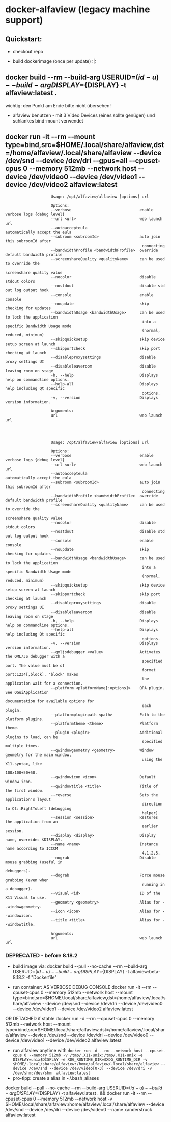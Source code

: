 # docker-alfaview (legacy machine support)

## Quickstart:
* checkout repo

* build dockerimage (once per update) :|:  
## docker build --rm --build-arg USERUID=$(id -u) --build-arg DISPLAY=${DISPLAY} -t alfaview:latest .
wichtig: den Punkt am Ende bitte nicht übersehen!

* alfaview benutzen - mit 3 Video Devices (eines sollte genügen) und schlankes bind-mount verwendet
## docker run -it --rm --mount type=bind,src=$HOME/.local/share/alfaview,dst=/home/alfaview/.local/share/alfaview --device /dev/snd --device /dev/dri --gpus=all --cpuset-cpus 0 --memory 512mb --network host --device /dev/video0 --device /dev/video1 --device /dev/video2 alfaview:latest



                        Usage: /opt/alfaview/alfaview [options] url

                        Options:
                        --verbose                              enable verbose logs {debug level}
                        --url <url>                            web launch url
                        --autoaccepteula                       automatically accept the eula
                        --subroom <subroomId>                  auto join this subroomId after
                                                                connecting
                        --bandwidthProfile <bandwidthProfile>  override default bandwidth profile
                        --screenshareQuality <qualityName>     can be used to override the
                                                                screenshare quality value
                        --nocolor                              disable stdout colors
                        --nostdout                             disable std out log output hook
                        --console                              enable console
                        --noupdate                             skip checking for updates
                        --bandwidthUsage <bandwidthUsage>      can be used to lock the application
                                                                into a specific Bandwidth Usage mode
                                                                (normal, reduced, minimum)
                        --skipquicksetup                       skip device setup screen at launch
                        --skipportcheck                        skip port checking at launch
                        --disableproxysettings                 disable proxy settings UI
                        --disableleaveroom                     disable leaving room on stage
                        -h, --help                             Displays help on commandline options.
                        --help-all                             Displays help including Qt specific
                                                                options.
                        -v, --version                          Displays version information.

                        Arguments:
                        url                                    web launch url




                        Usage: /opt/alfaview/alfaview [options] url

                        Options:
                        --verbose                              enable verbose logs {debug level}
                        --url <url>                            web launch url
                        --autoaccepteula                       automatically accept the eula
                        --subroom <subroomId>                  auto join this subroomId after
                                                                connecting
                        --bandwidthProfile <bandwidthProfile>  override default bandwidth profile
                        --screenshareQuality <qualityName>     can be used to override the
                                                                screenshare quality value
                        --nocolor                              disable stdout colors
                        --nostdout                             disable std out log output hook
                        --console                              enable console
                        --noupdate                             skip checking for updates
                        --bandwidthUsage <bandwidthUsage>      can be used to lock the application
                                                                into a specific Bandwidth Usage mode
                                                                (normal, reduced, minimum)
                        --skipquicksetup                       skip device setup screen at launch
                        --skipportcheck                        skip port checking at launch
                        --disableproxysettings                 disable proxy settings UI
                        --disableleaveroom                     disable leaving room on stage
                        -h, --help                             Displays help on commandline options.
                        --help-all                             Displays help including Qt specific
                                                                options.
                        -v, --version                          Displays version information.
                        --qmljsdebugger <value>                Activates the QML/JS debugger with a
                                                                specified port. The value must be of
                                                                format port:1234[,block]. "block" makes
                                                                the application wait for a connection.
                        --platform <platformName[:options]>    QPA plugin. See QGuiApplication
                                                                documentation for available options for
                                                                each plugin.
                        --platformpluginpath <path>            Path to the platform plugins.
                        --platformtheme <theme>                Platform theme.
                        --plugin <plugin>                      Additional plugins to load, can be
                                                                specified multiple times.
                        --qwindowgeometry <geometry>           Window geometry for the main window,
                                                                using the X11-syntax, like
                                                                100x100+50+50.
                        --qwindowicon <icon>                   Default window icon.
                        --qwindowtitle <title>                 Title of the first window.
                        --reverse                              Sets the application's layout
                                                                direction to Qt::RightToLeft (debugging
                                                                helper).
                        --session <session>                    Restores the application from an
                                                                earlier session.
                        --display <display>                    Display name, overrides $DISPLAY.
                        --name <name>                          Instance name according to ICCCM
                                                                4.1.2.5.
                        --nograb                               Disable mouse grabbing (useful in
                                                                debuggers).
                        --dograb                               Force mouse grabbing (even when
                                                                running in a debugger).
                        --visual <id>                          ID of the X11 Visual to use.
                        --geometry <geometry>                  Alias for --windowgeometry.
                        --icon <icon>                          Alias for --windowicon.
                        --title <title>                        Alias for --windowtitle.

                        Arguments:
                        url                                    web launch url


### DEPRECATED - before 8.18.2
* build image via: 
docker build --pull --no-cache --rm --build-arg USERUID=$(id -u) --build-arg DISPLAY=${DISPLAY} -t alfaview:beta-8.18.2 -f "Dockerfile"

* run container:
AS VERBOSE DEBUG CONSOLE
docker run -it --rm --cpuset-cpus 0 --memory 512mb --network host --mount type=bind,src=$HOME/.local/share/alfaview,dst=/home/alfaview/.local/share/alfaview --device /dev/snd --device /dev/dri --device /dev/video0 --device /dev/video1 --device /dev/video2 alfaview:latest

OR DETACHED if stable
docker run -d --rm --cpuset-cpus 0 --memory 512mb --network host --mount type=bind,src=$HOME/.local/share/alfaview,dst=/home/alfaview/.local/share/alfaview --device /dev/snd --device /dev/dri --device /dev/video0 --device /dev/video1 --device /dev/video2 alfaview:latest



* run alfaview anytime with `docker run -d --rm --network host --cpuset-cpus 0 --memory 512mb -v /tmp/.X11-unix:/tmp/.X11-unix -e DISPLAY=unix$DISPLAY -e XDG_RUNTIME_DIR=$XDG_RUNTIME_DIR -v $HOME/.local/share/alfaview:/home/alfaview/.local/share/alfaview --device /dev/snd --device /dev/video[0-3] --device /dev/dri -v /dev/shm:/dev/shm  alfaview:latest`
* pro-tipp: create a alias in ~/.bash_aliases 


docker build --pull --no-cache --rm --build-arg USERUID=$(id -u) --build-arg DISPLAY=${DISPLAY} -t alfaview:latest . && docker run -it --rm --cpuset-cpus 0 --memory 512mb --network host -v $HOME/.local/share/alfaview:/home/alfaview/.local/share/alfaview --device /dev/snd --device /dev/dri --device /dev/video0 --name xanderstruck alfaview:latest